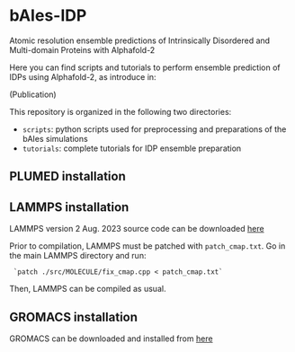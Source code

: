 # bAIes-IDP
Atomic resolution ensemble predictions of Intrinsically Disordered and Multi-domain Proteins with Alphafold-2

Here you can find scripts and tutorials to perform ensemble prediction of IDPs using Alphafold-2, as introduce in:

(Publication)

This repository is organized in the following two directories:
* `scripts`: python scripts used for preprocessing and preparations of the bAIes simulations
* `tutorials`: complete tutorials for IDP ensemble preparation

## PLUMED installation



## LAMMPS installation

LAMMPS version 2 Aug. 2023 source code can be downloaded [here](https://download.lammps.org/tars/index.html)

Prior to compilation, LAMMPS must be patched with `patch_cmap.txt`. Go in the main LAMMPS directory and run:

     `patch ./src/MOLECULE/fix_cmap.cpp < patch_cmap.txt`

Then, LAMMPS can be compiled as usual.

## GROMACS installation

GROMACS can be downloaded and installed from [here](https://manual.gromacs.org/current/download.html)
